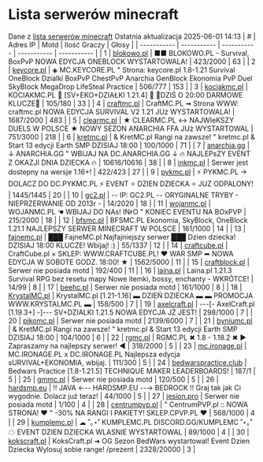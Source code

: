 
# Lista serwerów minecraft
Dane z [lista serwerów minecraft](https://mcserwery.pl/)
Ostatnia aktualizacja 2025-06-01 14:13
| # | Adres IP | Motd | Ilość Graczy | Głosy |
| ----------- | ----------- | ----------- | ----------- | ----------- |
| 1 | 	[blokowo.pl](https://mcserwery.pl/serwery/minecraft/98/) | ■■ BLOKOWO.PL - Survival, BoxPvP NOWA EDYCJA ONEBLOCK WYSTARTOWALA! | 423/2000 | 63 |
| 2 | 	[keycore.pl](https://mcserwery.pl/serwery/minecraft/252/) | ◈ MC.KEYCORE.PL " Strona: keycore.pl 1.8-1.21 Survival OneBlock Dzialki BoxPvP ChestPvP Anarchia GenBlock Ekonomia PvP Duel SkyBlock MegaDrop LifeSteal Practice | 506/777 | 153 |
| 3 | 	[kociakmc.pl](https://mcserwery.pl/serwery/minecraft/213/) | KOCIAKMC.PL 🚀 [SV+EKO+DZIAŁKI 1.21.4] 🚀 🔑DZIŚ O 20:00 DARMOWE KLUCZE🔑 | 105/180 | 33 |
| 4 | 	[craftmc.pl](https://mcserwery.pl/serwery/minecraft/87/) | CraftMC.PL ➟ Strona WWW: craftmc.pl NOWA EDYCJA SURVIVAL V2 1.21 JUż WYSTARTOWALA! | 1687/2000 | 483 |
| 5 | 	[clearmc.pl](https://mcserwery.pl/serwery/minecraft/194/) | ★ CLEARMC.PL ↔ NAJWIeKSZY DUELS W POLSCE ★ NOWY SEZON ANARCHIA FFA JUż WYSTARTOWAL | 751/3000 | 218 |
| 6 | 	[kretmc.pl](https://mcserwery.pl/serwery/minecraft/182/) | & KretMC.pl  Rangi na zawsze! " kretmc.pl & Start 13 edycji Earth SMP DZISIAJ 18:00 | 100/1000 | 71 |
| 7 | 	[anarchia.gg](https://mcserwery.pl/serwery/minecraft/14/) | ↓ ANARCHIA.GG " WBIJAJ NA DC.ANARCHIA.GG ↓ 🔥 NAJLEPѕZY EVENT Z OKAZJI DNIA DZIECKA 🔥 | 10616/10616 | 38 |
| 8 | 	[inkmc.pl](https://mcserwery.pl/serwery/minecraft/15/) | Serwer jest dostepny na wersje 1.16+! | 422/423 | 27 |
| 9 | 	[pykmc.pl](https://mcserwery.pl/serwery/minecraft/276/) | ⚡ PYKMC.PL → DOLACZ DO DC.PYKMC.PL ⚡ EVENT ⭐ DZIEN DZIECKA ⭐ JUZ ODPALONY! | 1445/1445 | 20 |
| 10 | 	[gc2.pl](https://mcserwery.pl/serwery/minecraft/107/) | -- IP: GC2.PL -- ORYGINALNE TRYBY - NIEPRZERWANIE OD 2013r - | 14/2020 | 18 |
| 11 | 	[wojanmc.pl](https://mcserwery.pl/serwery/minecraft/267/) | WOJANMC.PL ☚ WBIJAJ DO NAs! INғO " KONIEC EVENTU NA BOxPVP | 215/2000 | 18 |
| 12 | 	[bfsmc.pl](https://mcserwery.pl/serwery/minecraft/2/) | BFSMC.PL  Ekonomia, SkyBlock, OneBlock  1.21.1 NAJLEPSZY SERWER MINECRAFT W POLSCE | 161/1000 | 14 |
| 13 | 	[fajnemc.pl](https://mcserwery.pl/serwery/minecraft/100/) | ███ FajneMC.pl  Najfajniejszy serwer ███ Dzien dziecka! DZISIAJ 18:00 KLUCZE! Wbijaj! :) | 55/1337 | 12 |
| 14 | 	[craftcube.pl](https://mcserwery.pl/serwery/minecraft/196/) | CraftCube.pl × SKLEP: WWW.CRAFTCUBE.PL! ♥ WAR SMP ➦ NOWA EDYCJA W SOBOTE GODZ. 18:00! ★ | 1562/5000 | 11 |
| 15 | 	[craftblock.pl](https://mcserwery.pl/serwery/minecraft/280/) | Serwer nie posiada motd | 192/400 | 11 |
| 16 | 	[laina.pl](https://mcserwery.pl/serwery/minecraft/165/) | Laina.pl 1.21.3 Survival RPG bez resetu mapy Nowe itemki, bossy, enchanty - WKRÓTCE! | 14/99 | 8 |
| 17 | 	[beehc.pl](https://mcserwery.pl/serwery/minecraft/227/) | Serwer nie posiada motd | 161/1000 | 8 |
| 18 | 	[KrystalMC.pl](https://mcserwery.pl/serwery/minecraft/202/) | KrystalMC.pl [1.21-1.16] ▬ DZIEŃ DZIECKA ▬ ▬ PROMOCJA WWW.KRYSTALMC.PL ▬ | 158/500 | 7 |
| 19 | 	[axelcraft.pl](https://mcserwery.pl/serwery/minecraft/223/) | ---[- AxelCraft.pl [1.19.3+] -]---  SV+DZIALKI 1.21.5 NOWA EDYCJA JŻ JEST!  | 298/1000 | 7 |
| 20 | 	[pikomc.pl](https://mcserwery.pl/serwery/minecraft/944/) | Serwer nie posiada motd | 2139/6000 | 7 |
| 21 | 	[byniumc.pl](https://mcserwery.pl/serwery/minecraft/157/) | & KretMC.pl  Rangi na zawsze! " kretmc.pl & Start 13 edycji Earth SMP DZISIAJ 18:00 | 104/1000 | 6 |
| 22 | 	[rgmc.pl](https://mcserwery.pl/serwery/minecraft/34/) | RGMC.PL ✖ 1.8 - 1.18.2 ✖ ► Zapraszamy na najlepszy serwer! ◄ | 318/2000 | 5 |
| 23 | 	[mc.ironage.pl](https://mcserwery.pl/serwery/minecraft/275/) | MC.IRONAGE.PL x DC.IRONAGE.PL Najlepsza edycja sURVIVAL+EKONOMIA, wbijaj. | 111/300 | 5 |
| 24 | 	[bedwarspractice.club](https://mcserwery.pl/serwery/minecraft/283/) | Bedwars Practice [1.8-1.21.5] TECHNIQUE MAKER LEADERBOARDS! | 187/1 | 5 |
| 25 | 	[gmmc.pl](https://mcserwery.pl/serwery/minecraft/292/) | Serwer nie posiada motd | 120/500 | 5 |
| 26 | 	[hardsmp.eu](https://mcserwery.pl/serwery/minecraft/621/) | !! JAVA ←-- HARDSMP.EU --→ BEDROCK !! Graj tak jak Ci wygodnie. Dolacz już teraz! | 44/1000 | 5 |
| 27 | 	[jesion.pro](https://mcserwery.pl/serwery/minecraft/20/) | Serwer nie posiada motd | 1/100 | 4 |
| 28 | 	[centrumpvp.pl](https://mcserwery.pl/serwery/minecraft/332/) | " CentrumPVP.pl :: NOWA STRONA! ❤ " -30% NA RANGI I PAKIETY! SKLEP.CPVP.PL ❤ | 568/1000 | 4 |
| 29 | 	[kumplemc.pl](https://mcserwery.pl/serwery/minecraft/421/) | ☁ ˚｡⋆˚ KUMPLEMC.PL DISCORD.GG/KUMPLEMC  ˚⋆｡˚ ☁  EVENT DZIEN DZIECKA WLASNIE WYSTARTOWAL | 89/1000 | 4 |
| 30 | 	[kokscraft.pl](https://mcserwery.pl/serwery/minecraft/1/) | KoksCraft.pl ➜ OG Sezon BedWars wystartowal! Event Dzien Dziecka  Wylosuj sobie range! /prezent | 2328/20000 | 3 |
